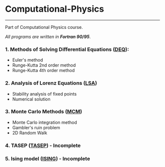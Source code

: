 # Computational-Physics

---

 Part of Computational Physics course. 

 _All programs are written in **Fortran 90/95**_.

 ### 1. Methods of Solving Differential Equations ([DEQ](DEQ)):
 - Euler's method 
 - Runge-Kutta 2nd order method
 - Runge-Kutta 4th order method

 ### 2. Analysis of Lorenz Equations ([LSA](LSA))
 - Stability analysis of fixed points
 - Numerical solution

 ### 3. Monte Carlo Methods ([MCM](MCM))
 - Monte Carlo integration method
 - Gambler's ruin problem 
 - 2D Random Walk

 ### 4. TASEP ([TASEP](TASEP)) - Incomplete

 ### 5. Ising model ([ISING](ISING)) - Incomplete